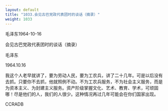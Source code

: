 ```yaml
---
layout: default
title: "1033.会见古巴党政代表团时的谈话（摘录）"
weight: 1033
---
```


毛泽东1964-10-16

会见古巴党政代表团时的谈话（摘录）

毛泽东

1964.10.16

我这个人老早就讲了，要为劳动人民，要为工农兵，讲了二十几年。可是以后没有去抓。只要你不去抓，他就照例不动。不为工农兵服务，不为社会主义服务，而是为资本主义、为封建主义服务。资产阶级掌握文化、艺术、教育、学术，可顽固哪！尽是他们的人，我们的人很少。这种情况再过几年可能会在你们国家出现。

CCRADB

